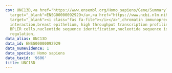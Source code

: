 ```yaml
---
csv: UNC13D,<a href="https://www.ensembl.org/Homo_sapiens/Gene/Summary?db=core;g=ENSG00000092929"
  target="_blank">ENSG00000092929</a>,<a href="https://www.ncbi.nlm.nih.gov/pubmed/22863008"
  target="_blank"><i class="fas fa-file"></i></a>",chromatin immunoprecipitation assay,direct
  interaction,breast epithelium, high throughput transcription profiling by microarray,
  BPLER cells,nucleotide sequence identification,nucleotide sequence identification,transcriptional
  regulation,
data_alias: UNC13D
data_id: ENSG00000092929
data_numevidence: 1
data_species: Homo sapiens
data_taxid: '9606'
title: UNC13D
---
```

